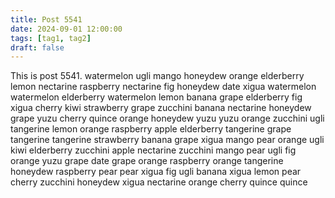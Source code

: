 ```yaml
---
title: Post 5541
date: 2024-09-01 12:00:00
tags: [tag1, tag2]
draft: false
---
```

This is post 5541.
watermelon
ugli
mango
honeydew
orange
elderberry
lemon
nectarine
raspberry
nectarine
fig
honeydew
date
xigua
watermelon
watermelon
elderberry
watermelon
lemon
banana
grape
elderberry
fig
xigua
cherry
kiwi
strawberry
grape
zucchini
banana
nectarine
honeydew
grape
yuzu
cherry
quince
orange
honeydew
yuzu
yuzu
orange
zucchini
ugli
tangerine
lemon
orange
raspberry
apple
elderberry
tangerine
grape
tangerine
tangerine
strawberry
banana
grape
xigua
mango
pear
orange
ugli
kiwi
elderberry
zucchini
apple
nectarine
zucchini
mango
pear
ugli
fig
orange
yuzu
grape
date
grape
orange
raspberry
orange
tangerine
honeydew
raspberry
pear
pear
xigua
fig
ugli
banana
xigua
lemon
pear
cherry
zucchini
honeydew
xigua
nectarine
orange
cherry
quince
quince
